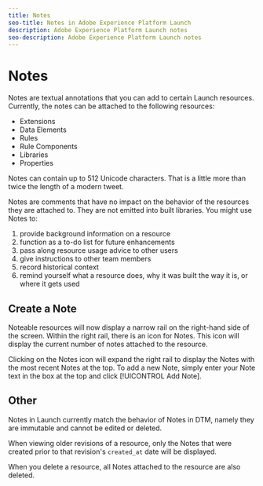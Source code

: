 ```yaml
---
title: Notes
seo-title: Notes in Adobe Experience Platform Launch
description: Adobe Experience Platform Launch notes
seo-description: Adobe Experience Platform Launch notes
---
```


# Notes

Notes are textual annotations that you can add to certain Launch resources.  Currently, the notes can be attached to the following resources:

* Extensions
* Data Elements
* Rules
* Rule Components
* Libraries
* Properties

Notes can contain up to 512 Unicode characters.  That is a little more than twice the length of a modern tweet.

Notes are comments that have no impact on the behavior of the resources they are attached to.  They are not emitted into built libraries.  You might use Notes to:

1. provide background information on a resource
2. function as a to-do list for future enhancements
3. pass along resource usage advice to other users
4. give instructions to other team members
5. record historical context
6. remind yourself what a resource does, why it was built the way it is, or where it gets used

## Create a Note

Noteable resources will now display a narrow rail on the right-hand side of the screen.  Within the right rail, there is an icon for Notes.  This icon will display the current number of notes attached to the resource.

Clicking on the Notes icon will expand the right rail to display the Notes with the most recent Notes at the top.  To add a new Note, simply enter your Note text in the box at the top and click [!UICONTROL Add Note].

## Other

Notes in Launch currently match the behavior of Notes in DTM, namely they are immutable and cannot be edited or deleted.

When viewing older revisions of a resource, only the Notes that were created prior to that revision's `created_at` date will be displayed.

When you delete a resource, all Notes attached to the resource are also deleted.